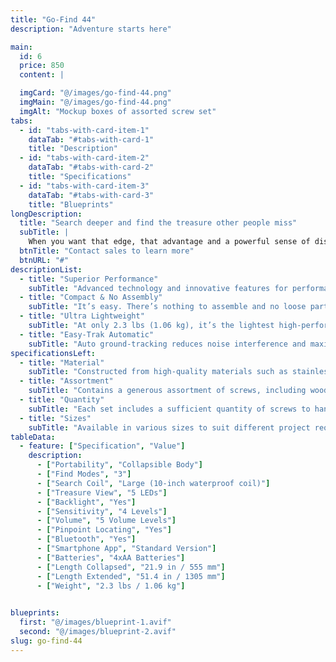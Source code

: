 ```yaml
---
title: "Go-Find 44"
description: "Adventure starts here" 

main:
  id: 6
  price: 850
  content: |

  imgCard: "@/images/go-find-44.png"
  imgMain: "@/images/go-find-44.png"
  imgAlt: "Mockup boxes of assorted screw set"
tabs:
  - id: "tabs-with-card-item-1"
    dataTab: "#tabs-with-card-1"
    title: "Description"
  - id: "tabs-with-card-item-2"
    dataTab: "#tabs-with-card-2"
    title: "Specifications"
  - id: "tabs-with-card-item-3"
    dataTab: "#tabs-with-card-3"
    title: "Blueprints"
longDescription:
  title: "Search deeper and find the treasure other people miss"
  subTitle: |
    When you want that edge, that advantage and a powerful sense of discovering more than you thought possible, GO-FIND 44 takes you there. Prepare to unearth what lies deep beneath your feet with your GO-FIND 44.
  btnTitle: "Contact sales to learn more"
  btnURL: "#"
descriptionList:
  - title: "Superior Performance"
    subTitle: "Advanced technology and innovative features for performance to the MAX."
  - title: "Compact & No Assembly"
    subTitle: "It’s easy. There’s nothing to assemble and no loose parts that can get lost."
  - title: "Ultra Lightweight"
    subTitle: "At only 2.3 lbs (1.06 kg), it’s the lightest high-performance detector available*."
  - title: "Easy-Trak Automatic"
    subTitle: "Auto ground-tracking reduces noise interference and maximises target signals."
specificationsLeft:
  - title: "Material"
    subTitle: "Constructed from high-quality materials such as stainless steel, ensuring durability and corrosion resistance."
  - title: "Assortment"
    subTitle: "Contains a generous assortment of screws, including wood screws, machine screws, and sheet metal screws."
  - title: "Quantity"
    subTitle: "Each set includes a sufficient quantity of screws to handle a wide range of projects and tasks."
  - title: "Sizes"
    subTitle: "Available in various sizes to suit different project requirements, ensuring compatibility and versatility."
tableData:
  - feature: ["Specification", "Value"]
    description:
      - ["Portability", "Collapsible Body"]
      - ["Find Modes", "3"]
      - ["Search Coil", "Large (10-inch waterproof coil)"]
      - ["Treasure View", "5 LEDs"]
      - ["Backlight", "Yes"]
      - ["Sensitivity", "4 Levels"]
      - ["Volume", "5 Volume Levels"]
      - ["Pinpoint Locating", "Yes"]
      - ["Bluetooth", "Yes"]
      - ["Smartphone App", "Standard Version"]
      - ["Batteries", "4xAA Batteries"]
      - ["Length Collapsed", "21.9 in / 555 mm"]
      - ["Length Extended", "51.4 in / 1305 mm"]
      - ["Weight", "2.3 lbs / 1.06 kg"]

      
blueprints:
  first: "@/images/blueprint-1.avif"
  second: "@/images/blueprint-2.avif"
slug: go-find-44  
---
```

